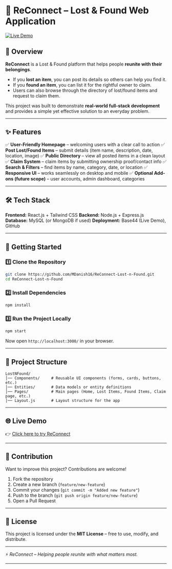 # 🔎 ReConnect – Lost & Found Web Application

[![Live Demo](https://img.shields.io/badge/Live%20Demo-Click%20Here-brightgreen?style=for-the-badge)](https://re-connect-acee14cd.base44.app)

## 📌 Overview

**ReConnect** is a Lost & Found platform that helps people **reunite with their belongings**.

* If you **lost an item**, you can post its details so others can help you find it.
* If you **found an item**, you can list it for the rightful owner to claim.
* Users can also browse through the directory of lost/found items and request to claim them.

This project was built to demonstrate **real-world full-stack development** and provides a simple yet effective solution to an everyday problem.

---

## ✨ Features

✅ **User-Friendly Homepage** – welcoming users with a clear call to action
✅ **Post Lost/Found Items** – submit details (item name, description, date, location, image)
✅ **Public Directory** – view all posted items in a clean layout
✅ **Claim System** – claim items by submitting ownership proof/contact info
✅ **Search & Filters** – find items by name, category, date, or location
✅ **Responsive UI** – works seamlessly on desktop and mobile
✅ **Optional Add-ons (future scope)** – user accounts, admin dashboard, categories

---

## 🛠️ Tech Stack

**Frontend:** React.js + Tailwind CSS
**Backend:** Node.js + Express.js
**Database:** MySQL (or MongoDB if used)
**Deployment:** Base44 (Live Demo), GitHub

---

## 🚀 Getting Started

### 1️⃣ Clone the Repository

```bash
git clone https://github.com/MDanish16/ReConnect-Lost-n-Found.git
cd ReConnect-Lost-n-Found
```

### 2️⃣ Install Dependencies

```bash
npm install
```

### 3️⃣ Run the Project Locally

```bash
npm start
```

Now open `http://localhost:3000/` in your browser.

---

## 📂 Project Structure

```
LostNFound/
│── Components/     # Reusable UI components (forms, cards, buttons, etc.)
│── Entities/       # Data models or entity definitions
│── Pages/          # Main pages (Home, Lost Items, Found Items, Claim page, etc.)
│── Layout.js       # Layout structure for the app
```

---

## 🌐 Live Demo

👉 [Click here to try ReConnect](https://re-connect-acee14cd.base44.app)

---

## 🤝 Contribution

Want to improve this project? Contributions are welcome!

1. Fork the repository
2. Create a new branch (`feature/new-feature`)
3. Commit your changes (`git commit -m "Added new feature"`)
4. Push to the branch (`git push origin feature/new-feature`)
5. Open a Pull Request

---

## 📜 License

This project is licensed under the **MIT License** – free to use, modify, and distribute.

---

⚡ *ReConnect – Helping people reunite with what matters most.*

---
